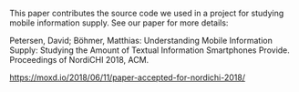 This paper contributes the source code we used in a project for studying mobile information supply. See our paper for more details: 

Petersen, David; Böhmer, Matthias: Understanding Mobile Information Supply: Studying the Amount of Textual Information Smartphones Provide. Proceedings of NordiCHI 2018, ACM.

https://moxd.io/2018/06/11/paper-accepted-for-nordichi-2018/
